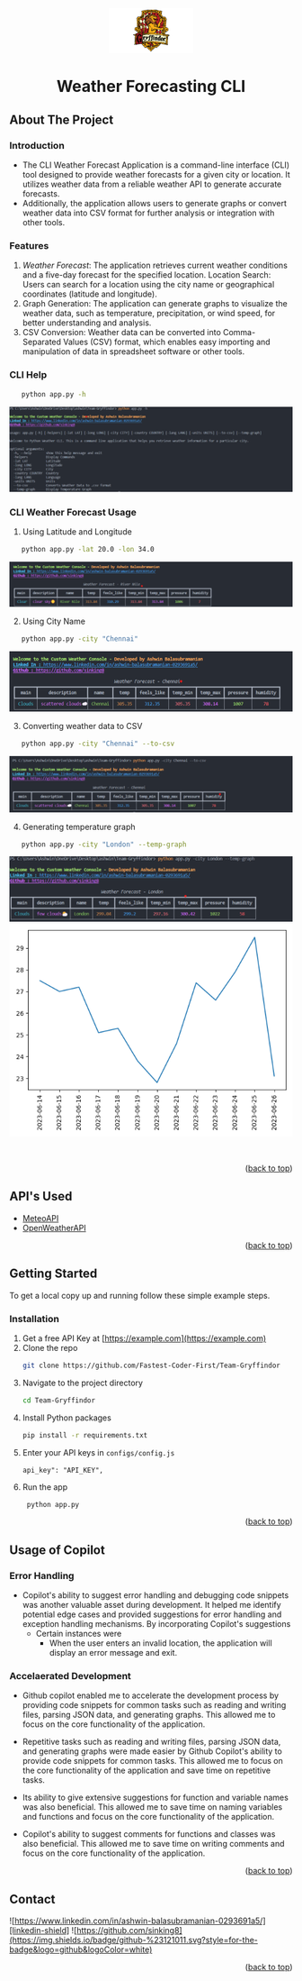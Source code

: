 <!-- PROJECT LOGO -->
<br />
<div align="center">
  <a href="#">
    <img src="https://github.com/Gryffindor-House/Innovate-with-MongoDB/blob/Innovate-Chakra/images/logo.png" alt="Logo" width="150" height="80">
  </a>
</div>

<h1 align="center">Weather Forecasting CLI</h1>
</div>

<!-- ABOUT THE PROJECT -->

## About The Project

### Introduction

- The CLI Weather Forecast Application is a command-line interface (CLI) tool designed to provide weather forecasts for a given city or location. It utilizes weather data from a reliable weather API to generate accurate forecasts.
- Additionally, the application allows users to generate graphs or convert weather data into CSV format for further analysis or integration with other tools.

### Features

1. _Weather Forecast_: The application retrieves current weather conditions and a five-day forecast for the specified location.
   Location Search: Users can search for a location using the city name or geographical coordinates (latitude and longitude).
2. Graph Generation: The application can generate graphs to visualize the weather data, such as temperature, precipitation, or wind speed, for better understanding and analysis.
3. CSV Conversion: Weather data can be converted into Comma-Separated Values (CSV) format, which enables easy importing and manipulation of data in spreadsheet software or other tools.

### CLI Help

```sh
   python app.py -h
```

![CLI_HELP](https://github.com/Fastest-Coder-First/Team-Gryffindor/blob/main/images/1.png)
</br>

### CLI Weather Forecast Usage

1. Using Latitude and Longitude

```sh
   python app.py -lat 20.0 -lon 34.0
```

![LAT_LAN](https://github.com/Fastest-Coder-First/Team-Gryffindor/blob/main/images/2.png)

2. Using City Name

```sh
   python app.py -city "Chennai"
```

![CITY](https://github.com/Fastest-Coder-First/Team-Gryffindor/blob/main/images/3.png)

3. Converting weather data to CSV

```sh
   python app.py -city "Chennai" --to-csv
```

![csv](https://github.com/Fastest-Coder-First/Team-Gryffindor/blob/main/images/4.png)

4. Generating temperature graph

```sh
   python app.py -city "London" --temp-graph
```

![graph](https://github.com/Fastest-Coder-First/Team-Gryffindor/blob/main/images/5.png)
![graph](https://github.com/Fastest-Coder-First/Team-Gryffindor/blob/main/images/6.png)

</br>

<p align="right">(<a href="#readme-top">back to top</a>)</p>

<!-- API's Used -->

## API's Used

- [MeteoAPI](https://open-meteo.com/en/docs)
- [OpenWeatherAPI](https://openweathermap.org/api)
<p align="right">(<a href="#readme-top">back to top</a>)</p>
<!-- GETTING STARTED -->

## Getting Started

To get a local copy up and running follow these simple example steps.

### Installation

1. Get a free API Key at [https://example.com](https://example.com)
2. Clone the repo
   ```sh
   git clone https://github.com/Fastest-Coder-First/Team-Gryffindor
   ```
3. Navigate to the project directory
   ```sh
   cd Team-Gryffindor
   ```
4. Install Python packages
   ```sh
   pip install -r requirements.txt
   ```
5. Enter your API keys in `configs/config.js`
   ```
   api_key": "API_KEY",
   ```
6. Run the app
   ```sh
    python app.py
   ```

<p align="right">(<a href="#readme-top">back to top</a>)</p>

<!-- USAGE EXAMPLES -->

## Usage of Copilot

### Error Handling

- Copilot's ability to suggest error handling and debugging code snippets was another valuable asset during development. It helped me identify potential edge cases and provided suggestions for error handling and exception handling mechanisms. By incorporating Copilot's suggestions
  - Certain instances were
    - When the user enters an invalid location, the application will display an error message and exit.

### Accelaerated Development

- Github copilot enabled me to accelerate the development process by providing code snippets for common tasks such as reading and writing files, parsing JSON data, and generating graphs. This allowed me to focus on the core functionality of the application.

- Repetitive tasks such as reading and writing files, parsing JSON data, and generating graphs were made easier by Github Copilot's ability to provide code snippets for common tasks. This allowed me to focus on the core functionality of the application and save time on repetitive tasks.

- Its ability to give extensive suggestions for function and variable names was also beneficial. This allowed me to save time on naming variables and functions and focus on the core functionality of the application.

- Copilot's ability to suggest comments for functions and classes was also beneficial. This allowed me to save time on writing comments and focus on the core functionality of the application.

<p align="right">(<a href="#readme-top">back to top</a>)</p>

<!-- CONTACT -->

## Contact

![https://www.linkedin.com/in/ashwin-balasubramanian-0293691a5/][linkedin-shield] ![https://github.com/sinking8](https://img.shields.io/badge/github-%23121011.svg?style=for-the-badge&logo=github&logoColor=white)

<p align="right">(<a href="#readme-top">back to top</a>)</p>

[linkedin-shield]: https://img.shields.io/badge/-LinkedIn-black.svg?style=for-the-badge&logo=linkedin&colorB=555
